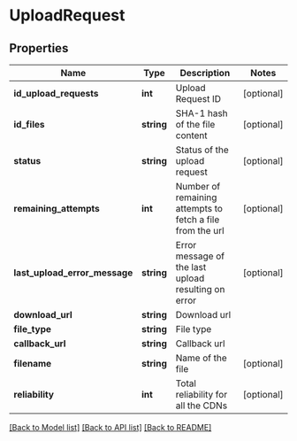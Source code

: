 # UploadRequest

## Properties
Name | Type | Description | Notes
------------ | ------------- | ------------- | -------------
**id_upload_requests** | **int** | Upload Request ID | [optional] 
**id_files** | **string** | SHA-1 hash of the file content | [optional] 
**status** | **string** | Status of the upload request | [optional] 
**remaining_attempts** | **int** | Number of remaining attempts to fetch a file from the url | [optional] 
**last_upload_error_message** | **string** | Error message of the last upload resulting on error | [optional] 
**download_url** | **string** | Download url | 
**file_type** | **string** | File type | 
**callback_url** | **string** | Callback url | 
**filename** | **string** | Name of the file | [optional] 
**reliability** | **int** | Total reliability for all the CDNs | [optional] 

[[Back to Model list]](../README.md#documentation-for-models) [[Back to API list]](../README.md#documentation-for-api-endpoints) [[Back to README]](../README.md)


